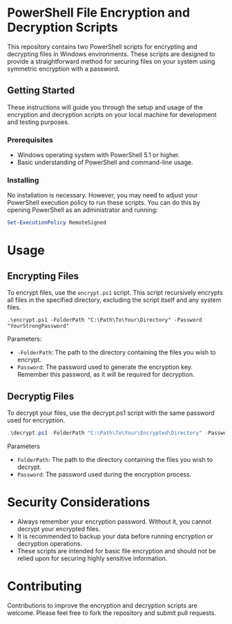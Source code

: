# PowerShell File Encryption and Decryption Scripts

This repository contains two PowerShell scripts for encrypting and decrypting files in Windows environments. These scripts are designed to provide a straightforward method for securing files on your system using symmetric encryption with a password.

## Getting Started

These instructions will guide you through the setup and usage of the encryption and decryption scripts on your local machine for development and testing purposes.

### Prerequisites

- Windows operating system with PowerShell 5.1 or higher.
- Basic understanding of PowerShell and command-line usage.

### Installing

No installation is necessary. However, you may need to adjust your PowerShell execution policy to run these scripts. You can do this by opening PowerShell as an administrator and running:

```powershell
Set-ExecutionPolicy RemoteSigned
```

# Usage

## Encrypting Files

To encrypt files, use the `encrypt.ps1` script. This script recursively encrypts all files in the specified directory, excluding the script itself and any system files.

``` cli
.\encrypt.ps1 -FolderPath "C:\Path\To\Your\Directory" -Password "YourStrongPassword"
```

Parameters:

- `-FolderPath`: The path to the directory containing the files you wish to encrypt.
- `Password`: The password used to generate the encryption key. Remember this password, as it will be required for decryption.

## Decryptig Files

To decrypt your files, use the decrypt.ps1 script with the same password used for encryption.

``` powershell
.\decrypt.ps1 -FolderPath "C:\Path\To\Your\Encrypted\Directory" -Password "YourStrongPassword"
```

Parameters

- `FolderPath`: The path to the directory containing the files you wish to decrypt.
- `Password`: The password used during the encryption process.

# Security Considerations

- Always remember your encryption password. Without it, you cannot decrypt your encrypted files.
- It is recommended to backup your data before running encryption or decryption operations.
- These scripts are intended for basic file encryption and should not be relied upon for securing highly sensitive information.

# Contributing

Contributions to improve the encryption and decryption scripts are welcome. Please feel free to fork the repository and submit pull requests.
